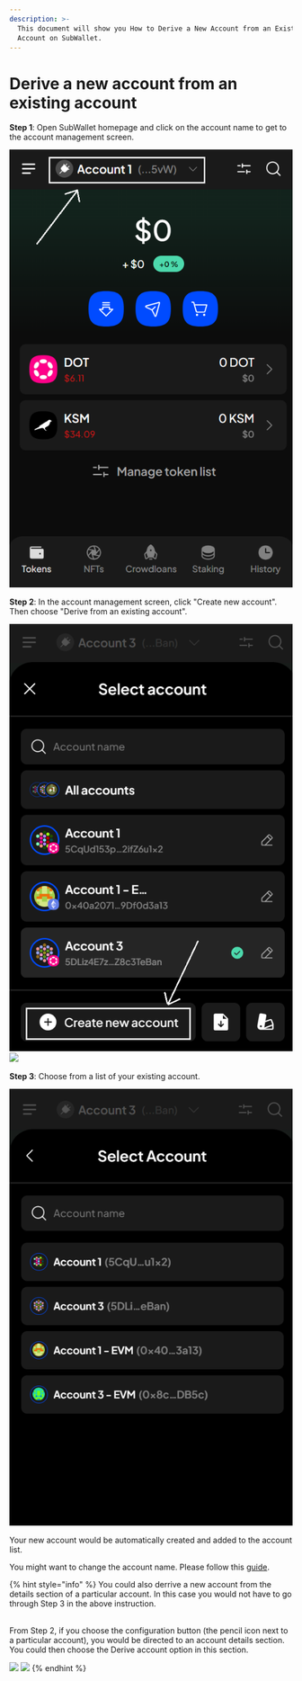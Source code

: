 ```yaml
---
description: >-
  This document will show you How to Derive a New Account from an Existing
  Account on SubWallet.
---
```


# Derive a new account from an existing account

**Step 1**: Open SubWallet homepage and click on the account name to get to the account management screen.

![](<../../.gitbook/assets/image (9) (2).png>)

**Step 2**:  In the account management screen, click "Create new account". Then choose "Derive from an existing account".

![](<../../.gitbook/assets/image (21) (1) (2) (1).png>)  ![](https://files.gitbook.com/v0/b/gitbook-x-prod.appspot.com/o/spaces%2F2zseowhOCGE5xsJFb2z5%2Fuploads%2FtWmqrZHUR78QpC5IY0Kz%2FScreenshot\_29.png?alt=media\&token=4c7dfd39-7ad4-44bf-87f2-46bf1e1e0128)

**Step 3**: Choose from a list of your existing account.

![](<../../.gitbook/assets/image (19) (1) (2).png>)

Your new account would be automatically created and added to the account list.&#x20;

You might want to change the account name. Please follow this [guide](switch-between-accounts-and-change-account-name.md).

{% hint style="info" %}
You could also derrive a new account from the details section of a particular account. In this case you would not have to go through Step 3 in the above instruction.&#x20;

\
From Step 2, if you choose the configuration button (the pencil icon next to a particular account), you would be directed to an account details section. You could then choose the Derive account option in this section.&#x20;

![](https://files.gitbook.com/v0/b/gitbook-x-prod.appspot.com/o/spaces%2F2zseowhOCGE5xsJFb2z5%2Fuploads%2F9qe8h7iWgRnApkGhsCXn%2FScreenshot\_1.png?alt=media\&token=c557d1e5-41dc-41fb-918a-f3348c5595e3)  ![](https://files.gitbook.com/v0/b/gitbook-x-prod.appspot.com/o/spaces%2F2zseowhOCGE5xsJFb2z5%2Fuploads%2FfXTCKt27QuzvidRVOle7%2FScreenshot\_2.png?alt=media\&token=420e66da-6245-48b7-a9fb-fe9d18c8279f)
{% endhint %}
